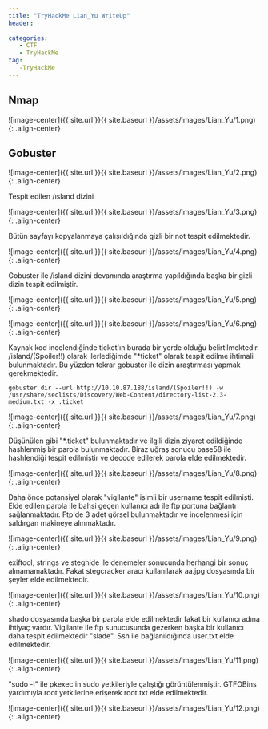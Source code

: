 ```yaml
---
title: "TryHackMe Lian_Yu WriteUp"
header:
 
categories:
   - CTF
   - TryHackMe
tag:
   -TryHackMe
---
```


## Nmap 

![image-center]({{ site.url }}{{ site.baseurl }}/assets/images/Lian_Yu/1.png){: .align-center}

## Gobuster

![image-center]({{ site.url }}{{ site.baseurl }}/assets/images/Lian_Yu/2.png){: .align-center}

Tespit edilen /ısland dizini

![image-center]({{ site.url }}{{ site.baseurl }}/assets/images/Lian_Yu/3.png){: .align-center}

Bütün sayfayı kopyalanmaya çalışıldığında gizli bir not tespit edilmektedir.

![image-center]({{ site.url }}{{ site.baseurl }}/assets/images/Lian_Yu/4.png){: .align-center}

Gobuster ile /island dizini devamında araştırma yapıldığında başka bir gizli dizin tespit edilmiştir.

![image-center]({{ site.url }}{{ site.baseurl }}/assets/images/Lian_Yu/5.png){: .align-center}

![image-center]({{ site.url }}{{ site.baseurl }}/assets/images/Lian_Yu/6.png){: .align-center}

Kaynak kod incelendiğinde ticket'ın burada bir yerde olduğu belirtilmektedir. /island/(Spoiler!!) olarak ilerlediğimde "*ticket" olarak tespit edilme ihtimali bulunmaktadır. Bu yüzden tekrar gobuster ile dizin araştırması yapmak gerekmektedir.

```
gobuster dir --url http://10.10.87.188/island/(Spoiler!!) -w /usr/share/seclists/Discovery/Web-Content/directory-list-2.3-medium.txt -x .ticket
```
![image-center]({{ site.url }}{{ site.baseurl }}/assets/images/Lian_Yu/7.png){: .align-center}

Düşünülen gibi "*.ticket" bulunmaktadır ve ilgili dizin ziyaret edildiğinde hashlenmiş bir parola bulunmaktadır. Biraz uğraş sonucu base58 ile hashlendiği tespit edilmiştir ve decode edilerek parola elde edilmektedir.

![image-center]({{ site.url }}{{ site.baseurl }}/assets/images/Lian_Yu/8.png){: .align-center}

Daha önce potansiyel olarak "vigilante" isimli bir username tespit edilmişti. Elde edilen parola ile bahsi geçen kullanıcı adı ile ftp portuna bağlantı sağlanmaktadır. Ftp'de 3 adet görsel bulunmaktadır ve incelenmesi için saldırgan makineye alınmaktadır.

![image-center]({{ site.url }}{{ site.baseurl }}/assets/images/Lian_Yu/9.png){: .align-center}

exiftool, strings ve steghide ile denemeler sonucunda herhangi bir sonuç alınamamaktadır. Fakat stegcracker aracı kullanılarak aa.jpg dosyasında bir şeyler elde edilmektedir.

![image-center]({{ site.url }}{{ site.baseurl }}/assets/images/Lian_Yu/10.png){: .align-center}

shado dosyasında başka bir parola elde edilmektedir fakat bir kullanıcı adına ihtiyaç vardır. Vigilante ile ftp sunucusunda gezerken başka bir kullanıcı daha tespit edilmektedir "slade". Ssh ile bağlanıldığında user.txt elde edilmektedir.

![image-center]({{ site.url }}{{ site.baseurl }}/assets/images/Lian_Yu/11.png){: .align-center}

"sudo -l" ile pkexec'in sudo yetkileriyle çalıştığı görüntülenmiştir. GTFOBins yardımıyla root yetkilerine erişerek root.txt elde edilmektedir.

![image-center]({{ site.url }}{{ site.baseurl }}/assets/images/Lian_Yu/12.png){: .align-center}





